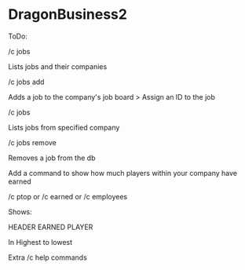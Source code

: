 # DragonBusiness2

ToDo:


/c jobs

  Lists jobs and their companies
  
/c jobs add <msg>

  Adds a job to the company's job board
    > Assign an ID to the job
    
/c jobs <company>

  Lists jobs from specified company
  
/c jobs remove <ID>

  Removes a job from the db


Add a command to show how much players within your company have earned

/c ptop or /c earned or /c employees

Shows:


HEADER
EARNED PLAYER

In Highest to lowest


Extra /c help commands

